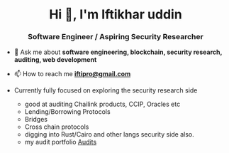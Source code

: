 <h1 align="center">Hi 👋, I'm Iftikhar uddin</h1>
<h3 align="center">Software Engineer / Aspiring Security Researcher</h3>

- 💬 Ask me about **software engineering, blockchain, security research, auditing, web development**

- 📫 How to reach me **iftipro@gmail.com**

- Currently fully focused on exploring the security research side 
  - good at auditing Chailink products, CCIP, Oracles etc
  - Lending/Borrowing Protocols
  - Bridges
  - Cross chain protocols
  - digging into Rust/Cairo and other langs security side also.
  - my audit portfolio [Audits](https://github.com/iftikharuddin/audit-reports)




